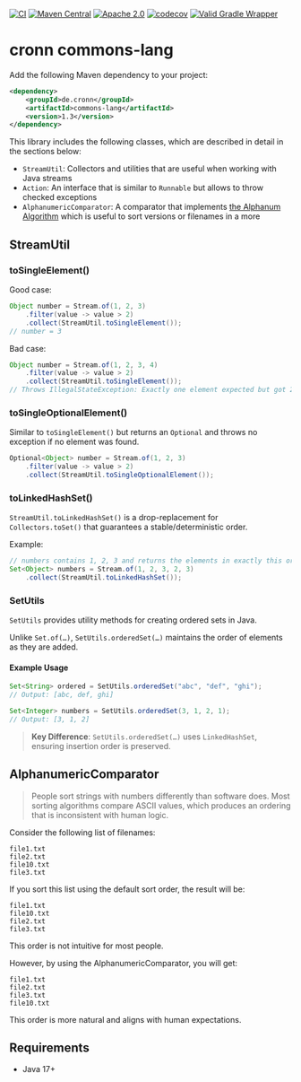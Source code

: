 [![CI](https://github.com/cronn/commons-lang/workflows/CI/badge.svg)](https://github.com/cronn/commons-lang/actions)
[![Maven Central](https://maven-badges.herokuapp.com/maven-central/de.cronn/commons-lang/badge.svg)](http://maven-badges.herokuapp.com/maven-central/de.cronn/commons-lang)
[![Apache 2.0](https://img.shields.io/github/license/cronn/commons-lang.svg)](http://www.apache.org/licenses/LICENSE-2.0)
[![codecov](https://codecov.io/gh/cronn/commons-lang/branch/main/graph/badge.svg?token=KD1WJK5ZFK)](https://codecov.io/gh/cronn/commons-lang)
[![Valid Gradle Wrapper](https://github.com/cronn/commons-lang/workflows/Validate%20Gradle%20Wrapper/badge.svg)](https://github.com/cronn/commons-lang/actions/workflows/gradle-wrapper-validation.yml)

# cronn commons-lang #

Add the following Maven dependency to your project:

```xml
<dependency>
    <groupId>de.cronn</groupId>
    <artifactId>commons-lang</artifactId>
    <version>1.3</version>
</dependency>
```

This library includes the following classes, which are described in detail in the sections below:

- `StreamUtil`: Collectors and utilities that are useful when working with Java streams
- `Action`: An interface that is similar to `Runnable` but allows to throw checked exceptions
- `AlphanumericComparator`: A comparator that implements [the Alphanum Algorithm][alphanum-algorithm] which is useful to sort versions or filenames in a more

## StreamUtil

### toSingleElement()

Good case:
```java
Object number = Stream.of(1, 2, 3)
    .filter(value -> value > 2)
    .collect(StreamUtil.toSingleElement());
// number = 3
```

Bad case:
```java
Object number = Stream.of(1, 2, 3, 4)
    .filter(value -> value > 2)
    .collect(StreamUtil.toSingleElement());
// Throws IllegalStateException: Exactly one element expected but got 2: [3, 4]
```

### toSingleOptionalElement()

Similar to `toSingleElement()` but returns an `Optional` and throws no exception if no element was found.

```java
Optional<Object> number = Stream.of(1, 2, 3)
    .filter(value -> value > 2)
    .collect(StreamUtil.toSingleOptionalElement());
```

### toLinkedHashSet()

`StreamUtil.toLinkedHashSet()` is a drop-replacement for `Collectors.toSet()` that guarantees a stable/deterministic order.

Example:

```java
// numbers contains 1, 2, 3 and returns the elements in exactly this order when iterating
Set<Object> numbers = Stream.of(1, 2, 3, 2, 3)
    .collect(StreamUtil.toLinkedHashSet());
```

### SetUtils

`SetUtils` provides utility methods for creating ordered sets in Java.

Unlike `Set.of(…)`, `SetUtils.orderedSet(…)` maintains the order of elements as they are added.

#### Example Usage

```java
Set<String> ordered = SetUtils.orderedSet("abc", "def", "ghi");
// Output: [abc, def, ghi]

Set<Integer> numbers = SetUtils.orderedSet(3, 1, 2, 1);
// Output: [3, 1, 2]
```

> **Key Difference**: `SetUtils.orderedSet(…)` uses `LinkedHashSet`, ensuring insertion order is preserved.

## AlphanumericComparator

> People sort strings with numbers differently than software does.
> Most sorting algorithms compare ASCII values, which produces an ordering that is inconsistent with human logic.

Consider the following list of filenames:

```
file1.txt
file2.txt
file10.txt
file3.txt
```

If you sort this list using the default sort order, the result will be:

```
file1.txt
file10.txt
file2.txt
file3.txt
```

This order is not intuitive for most people.

However, by using the AlphanumericComparator, you will get:

```
file1.txt
file2.txt
file3.txt
file10.txt
```

This order is more natural and aligns with human expectations.

## Requirements ##

- Java 17+

[alphanum-algorithm]: http://www.davekoelle.com/alphanum.html
